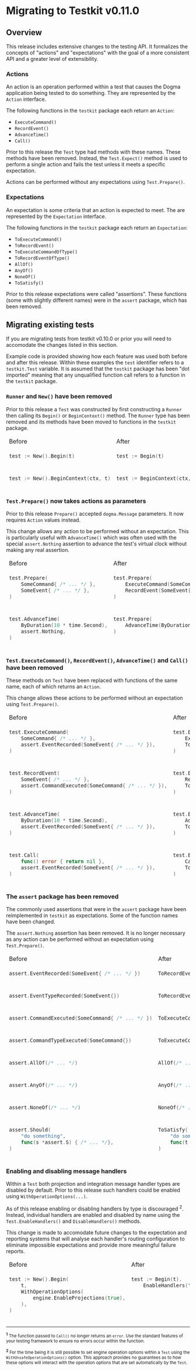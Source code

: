 # Migrating to Testkit v0.11.0

## Overview

This release includes extensive changes to the testing API. It formalizes the
concepts of "actions" and "expectations" with the goal of a more consistent API
and a greater level of extensibility.

### Actions

An action is an operation performed within a test that causes the Dogma
application being tested to do something. They are represented by the `Action`
interface.

The following functions in the `testkit` package each return an `Action`:

- `ExecuteCommand()`
- `RecordEvent()`
- `AdvanceTime()`
- `Call()`

Prior to this release the `Test` type had methods with these names. These
methods have been removed. Instead, the `Test.Expect()` method is used to
perform a single action and fails the test unless it meets a specific
expectation.

Actions can be performed without any expectations using `Test.Prepare()`.

### Expectations

An expectation is some criteria that an action is expected to meet. The are
represented by the `Expectation` interface.

The following functions in the `testkit` package each return an `Expectation`:

- `ToExecuteCommand()`
- `ToRecordEvent()`
- `ToExecuteCommandOfType()`
- `ToRecordEventOfType()`
- `AllOf()`
- `AnyOf()`
- `NoneOf()`
- `ToSatisfy()`

Prior to this release expectations were called "assertions". These functions
(some with slightly different names) were in the `assert` package, which has
been removed.

## Migrating existing tests

If you are migrating tests from testkit v0.10.0 or prior you will need to
accomodate the changes listed in this section.

Example code is provided showing how each feature was used both before and after
this release. Within these examples the `test` identifier refers to a
`testkit.Test` variable. It is assumed that the `testkit` package has been "dot
imported" meaning that any unqualified function call refers to a function in the
`testkit` package.

### `Runner` and `New()` have been removed

Prior to this release a `Test` was constructed by first constructing a `Runner`
then calling its `Begin()` or `BeginContext()` method. The `Runner` type has
been removed and its methods have been moved to functions in the `testkit`
package.

<table width="100%">
<thead><tr><td>Before</td><td>After</td></tr></head>
<tr valign="top"><td>

<!-- BEFORE -->
```go
test := New().Begin(t)
```

</td><td>

<!-- AFTER -->
```go
test := Begin(t)
```

</td></tr>
<tr><td></td><td></td></tr>
<tr valign="top"><td>

<!-- BEFORE -->
```go
test := New().BeginContext(ctx, t)
```

</td><td>

<!-- AFTER -->
```go
test := BeginContext(ctx, t)
```

</td></tr>
</table>

### `Test.Prepare()` now takes actions as parameters

Prior to this release `Prepare()` accepted `dogma.Message` parameters. It now
requires `Action` values instead.

This change allows any action to be performed without an expectation. This is
particularly useful with `AdvanceTime()` which was often used with the special
`assert.Nothing` assertion to advance the test's virtual clock without making
any real assertion.

<table width="100%">
<thead><tr><td >Before</td><td>After</td></tr></head>
<tr valign="top"><td>

<!-- BEFORE -->
```go
test.Prepare(
    SomeCommand{ /* ... */ },
    SomeEvent{ /* ... */ },
)
```

</td><td>

<!-- AFTER -->
```go
test.Prepare(
    ExecuteCommand(SomeCommand{ /* ... */ }),
    RecordEvent(SomeEvent{ /* ... */ }),
)
```

</td></tr>
<tr><td></td><td></td></tr>
<tr valign="top"><td>

<!-- BEFORE -->
```go
test.AdvanceTime(
    ByDuration(10 * time.Second),
    assert.Nothing,
)
```

</td><td>

<!-- AFTER -->
```go
test.Prepare(
    AdvanceTime(ByDuration(10 * time.Second)),
)
```

</td></tr>
</table>

### `Test.ExecuteCommand()`, `RecordEvent()`, `AdvanceTime()` and `Call()` have been removed

These methods on `Test` have been replaced with functions of the same name, each
of which returns an `Action`.

This change allows these actions to be performed without an expectation using
`Test.Prepare()`.

<table width="100%">
<thead><tr><td >Before</td><td>After</td></tr></head>
<tr valign="top"><td>

<!-- BEFORE -->
```go
test.ExecuteCommand(
    SomeCommand{ /* ... */ },
    assert.EventRecorded(SomeEvent{ /* ... */ }),
)
```

</td><td>

<!-- AFTER -->
```go
test.Expect(
    ExecuteCommand(SomeCommand{ /* ... */ }),
    ToRecordEvent(SomeEvent{ /* ... */ }),
)
```

</td></tr>
<tr><td></td><td></td></tr>
<tr valign="top"><td>

<!-- BEFORE -->
```go
test.RecordEvent(
    SomeEvent{ /* ... */ },
    assert.CommandExecuted(SomeCommand{ /* ... */ }),
)
```

</td><td>

<!-- AFTER -->
```go
test.Expect(
    RecordEvent(SomeEvent{ /* ... */ }),
    ToExecuteCommand(SomeCommand{ /* ... */ }),
)
```

</td></tr>
<tr><td></td><td></td></tr>
<tr valign="top"><td>

<!-- BEFORE -->
```go
test.AdvanceTime(
    ByDuration(10 * time.Second),
    assert.EventRecorded(SomeEvent{ /* ... */ }),
)
```

</td><td>

<!-- AFTER -->
```go
test.Expect(
    AdvanceTime(ByDuration(10 * time.Second)),
    ToRecordEvent(SomeEvent{ /* ... */ }),
)
```

</td></tr>
<tr><td></td><td></td></tr>
<tr valign="top"><td>

<!-- BEFORE -->
```go
test.Call(
    func() error { return nil },
    assert.EventRecorded(SomeEvent{ /* ... */ }),
)
```

</td><td>

<!-- AFTER -->
```go
test.Expect(
    Call(func() { /* no error is returned ¹ */ }),
    ToRecordEvent(SomeEvent{ /* ... */ }),
)
```

</td></tr>
</table>

### The `assert` package has been removed

The commonly used assertions that were in the `assert` package have been
reimplemented in `testkit` as expectations. Some of the function names have been
changed.

The `assert.Nothing` assertion has been removed. It is no longer necessary as
any action can be performed without an expectation using `Test.Prepare()`.

<table width="100%">
<thead><tr><td >Before</td><td>After</td></tr></head>
<tr valign="top"><td>

<!-- BEFORE -->
```go
assert.EventRecorded(SomeEvent{ /* ... */ })
```

</td><td>

<!-- AFTER -->
```go
ToRecordEvent(SomeEvent{ /* ... */ })
```

</td></tr>
<tr><td></td><td></td></tr>
<tr valign="top"><td>

<!-- BEFORE -->
```go
assert.EventTypeRecorded(SomeEvent{})
```

</td><td>

<!-- AFTER -->
```go
ToRecordEventOfType(SomeEvent{})
```

</td></tr>
<tr><td></td><td></td></tr>
<tr valign="top"><td>

<!-- BEFORE -->
```go
assert.CommandExecuted(SomeCommand{ /* ... */ })
```

</td><td>

<!-- AFTER -->
```go
ToExecuteCommand(SomeCommand{ /* ... */ })
```

</td></tr>
<tr><td></td><td></td></tr>
<tr valign="top"><td>

<!-- BEFORE -->
```go
assert.CommandTypeExecuted(SomeCommand{})
```

</td><td>

<!-- AFTER -->
```go
ToExecuteCommandOfType(SomeCommand{})
```

</td></tr>
<tr><td></td><td></td></tr>
<tr valign="top"><td>

<!-- BEFORE -->
```go
assert.AllOf(/* ... */)
```

</td><td>

<!-- AFTER -->
```go
AllOf(/* ... */)
```

</td></tr>
<tr><td></td><td></td></tr>
<tr valign="top"><td>

<!-- BEFORE -->
```go
assert.AnyOf(/* ... */)
```

</td><td>

<!-- AFTER -->
```go
AnyOf(/* ... */)
```

</td></tr>
<tr><td></td><td></td></tr>
<tr valign="top"><td>

<!-- BEFORE -->
```go
assert.NoneOf(/* ... */)
```

</td><td>

<!-- AFTER -->
```go
NoneOf(/* ... */)
```

</td></tr>
<tr><td></td><td></td></tr>
<tr valign="top"><td>

<!-- BEFORE -->
```go
assert.Should(
    "do something",
    func(s *assert.S) { /* ... */},
)
```

</td><td>

<!-- AFTER -->
```go
ToSatisfy(
    "do something",
    func(t *SatisfyT) { /* ... */ },
)
```

</td></tr>
</table>

### Enabling and disabling message handlers

Within a `Test` both projection and integration message handler types are
disabled by default. Prior to this release such handlers could be enabled using
`WithOperationOptions(...)`.

As of this release enabling or disabling handlers by type is discouraged
<sup>2</sup>. Instead, individual handlers are enabled and disabled by name
using the `Test.EnableHandlers()` and `DisableHandlers()` methods.

This change is made to accomodate future changes to the expectation and
reporting systems that will analyse each handler's routing configuration to
eliminate impossible expectations and provide more meaningful failure reports.

<table width="100%">
<thead><tr><td>Before</td><td>After</td></tr></head>
<tr valign="top"><td>

<!-- BEFORE -->
```go
test := New().Begin(
    t,
    WithOperationOptions(
        engine.EnableProjections(true),
    ),
)
```

</td><td>

<!-- AFTER -->
```go
test := Begin(t).
    EnableHandlers("some-projection")
```

</td></tr>
</table>

---

<small><strong><sup>1</sup></strong> The function passed to `Call()` no longer
returns an `error`. Use the standard features of your testing framework to
ensure no errors occur within the function.</small>

<small><strong><sup>2</sup></strong> For the time being it is still possible to
set engine operation options within a `Test` using the
`WithUnsafeOperationOptions()` option. This approach provides no guarantees as
to how these options will interact with the operation options that are set
automatically by the `Test`.</small>

